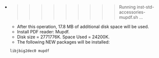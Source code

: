 * >>>>>>>>> Running inst-std-accessories-mupdf.sh ...
  * After this operation, 17.8 MB of additional disk space will be used.
  * Install PDF reader: Mupdf.
  * Disk size = 2771776K. Space Used = 24200K.
  * The following NEW packages will be installed:
  ```bash
  libjbig2dec0 mupdf
  ```
